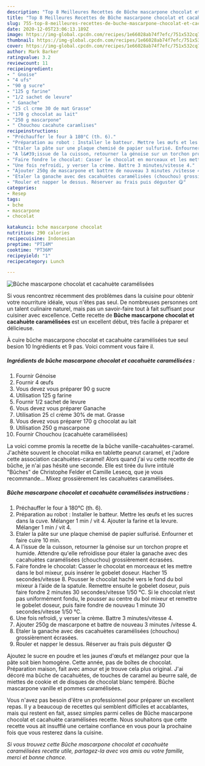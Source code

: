 ```yaml
---
description: "Top 8 Meilleures Recettes de Bûche mascarpone chocolat et cacahuète caramélisées"
title: "Top 8 Meilleures Recettes de Bûche mascarpone chocolat et cacahuète caramélisées"
slug: 755-top-8-meilleures-recettes-de-buche-mascarpone-chocolat-et-cacahuete-caramelisees
date: 2020-12-05T23:06:13.189Z
image: https://img-global.cpcdn.com/recipes/1e66028ab74f7efc/751x532cq70/buche-mascarpone-chocolat-et-cacahuete-caramelisees-photo-principale-de-la-recette.jpg
thumbnail: https://img-global.cpcdn.com/recipes/1e66028ab74f7efc/751x532cq70/buche-mascarpone-chocolat-et-cacahuete-caramelisees-photo-principale-de-la-recette.jpg
cover: https://img-global.cpcdn.com/recipes/1e66028ab74f7efc/751x532cq70/buche-mascarpone-chocolat-et-cacahuete-caramelisees-photo-principale-de-la-recette.jpg
author: Mark Barker
ratingvalue: 3.2
reviewcount: 11
recipeingredient:
- " Gnoise"
- "4 ufs"
- "90 g sucre"
- "125 g farine"
- "1/2 sachet de levure"
- " Ganache"
- "25 cl crme 30 de mat Grasse"
- "170 g chocolat au lait"
- "250 g mascarpone"
- " Chouchou cacahute caramlises"
recipeinstructions:
- "Préchauffer le four à 180°C (th. 6)."
- "Préparation au robot : Installer le batteur. Mettre les œufs et les sucres dans la cuve. Mélanger 1 min / vit 4. Ajouter la farine et la levure. Mélanger 1 min / vit 4."
- "Etaler la pâte sur une plaque chemisé de papier sulfurisé. Enfourner et faire cuire 10 min."
- "A l&#39;issue de la cuisson, retourner la génoise sur un torchon propre et humide. Attendre qu&#39;elle refroidisse pour étaler la ganache avec des cacahuètes caramélisées (chouchou) grossièrement écrasées."
- "Faire fondre le chocolat: Casser le chocolat en morceaux et les mettre dans le bol mixeur, puis insérer le gobelet doseur. Hacher 15 secondes/vitesse 8. Pousser le chocolat haché vers le fond du bol mixeur à l’aide de la spatule. Remettre ensuite le gobelet doseur, puis faire fondre 2 minutes 30 secondes/vitesse 1/50 °C. Si le chocolat n’est pas uniformément fondu, le pousser au centre du bol mixeur et remettre le gobelet doseur, puis faire fondre de nouveau 1 minute 30 secondes/vitesse 1/50 °C."
- "Une fois refroidi, y verser la crème. Battre 3 minutes/vitesse 4."
- "Ajouter 250g de mascarpone et battre de nouveau 3 minutes /vitesse 4."
- "Etaler la ganache avec des cacahuètes caramélisées (chouchou) grossièrement écrasées."
- "Rouler et napper le dessus. Réserver au frais puis déguster 😋"
categories:
- Resep
tags:
- bche
- mascarpone
- chocolat

katakunci: bche mascarpone chocolat 
nutrition: 290 calories
recipecuisine: Indonesian
preptime: "PT14M"
cooktime: "PT36M"
recipeyield: "1"
recipecategory: Lunch

---
```



![Bûche mascarpone chocolat et cacahuète caramélisées](https://img-global.cpcdn.com/recipes/1e66028ab74f7efc/751x532cq70/buche-mascarpone-chocolat-et-cacahuete-caramelisees-photo-principale-de-la-recette.jpg)

Si vous rencontrez récemment des problèmes dans la cuisine pour obtenir votre nourriture idéale, vous n'êtes pas seul. De nombreuses personnes ont un talent culinaire naturel, mais pas un savoir-faire tout à fait suffisant pour cuisiner avec excellence. Cette recette de <strong> Bûche mascarpone chocolat et cacahuète caramélisées </strong> est un excellent début, très facile à préparer et délicieuse.

<!--inarticleads1-->

À cuire bûche mascarpone chocolat et cacahuète caramélisées tue seul besion 10 Ingrédients et 9 pas. Voici comment vous faire il.

##### Ingrédients de bûche mascarpone chocolat et cacahuète caramélisées :

1. Fournir  Génoise
1. Fournir 4 œufs
1. Vous devez vous préparer 90 g sucre
1. Utilisation 125 g farine
1. Fournir 1/2 sachet de levure
1. Vous devez vous préparer  Ganache
1. Utilisation 25 cl crème 30% de mat. Grasse
1. Vous devez vous préparer 170 g chocolat au lait
1. Utilisation 250 g mascarpone
1. Fournir  Chouchou (cacahuète caramélisées)


La voici comme promis la recette de la bûche vanille-cacahuètes-caramel. J&#39;achète souvent le chocolat milka en tablette peanut caramel, et j&#39;adore cette association cacahuètes-caramel! Alors quand j&#39;ai vu cette recette de bûche, je n&#39;ai pas hésité une seconde. Elle est tirée du livre intitulé &#34;Bûches&#34; de Christophe Felder et Camille Lesecq, que je vous recommande… Mixez grossièrement les cacahuètes caramélisées. 

<!--inarticleads2-->

##### Bûche mascarpone chocolat et cacahuète caramélisées instructions :

1. Préchauffer le four à 180°C (th. 6).
1. Préparation au robot : Installer le batteur. Mettre les œufs et les sucres dans la cuve. Mélanger 1 min / vit 4. Ajouter la farine et la levure. Mélanger 1 min / vit 4.
1. Etaler la pâte sur une plaque chemisé de papier sulfurisé. Enfourner et faire cuire 10 min.
1. A l&#39;issue de la cuisson, retourner la génoise sur un torchon propre et humide. Attendre qu&#39;elle refroidisse pour étaler la ganache avec des cacahuètes caramélisées (chouchou) grossièrement écrasées.
1. Faire fondre le chocolat: Casser le chocolat en morceaux et les mettre dans le bol mixeur, puis insérer le gobelet doseur. Hacher 15 secondes/vitesse 8. Pousser le chocolat haché vers le fond du bol mixeur à l’aide de la spatule. Remettre ensuite le gobelet doseur, puis faire fondre 2 minutes 30 secondes/vitesse 1/50 °C. Si le chocolat n’est pas uniformément fondu, le pousser au centre du bol mixeur et remettre le gobelet doseur, puis faire fondre de nouveau 1 minute 30 secondes/vitesse 1/50 °C.
1. Une fois refroidi, y verser la crème. Battre 3 minutes/vitesse 4.
1. Ajouter 250g de mascarpone et battre de nouveau 3 minutes /vitesse 4.
1. Etaler la ganache avec des cacahuètes caramélisées (chouchou) grossièrement écrasées.
1. Rouler et napper le dessus. Réserver au frais puis déguster 😋


Ajoutez le sucre en poudre et les jaunes d&#39;œufs et mélangez pour que la pâte soit bien homogène. Cette année, pas de boîtes de chocolat. Préparation maison, fait avec amour et je trouve cela plus original. J&#39;ai décoré ma bûche de cacahuètes, de touches de caramel au beurre salé, de miettes de cookie et de disques de chocolat blanc tempéré. Bûche mascarpone vanille et pommes caramélisées. 

<!--inarticleads1-->

<p>
Vous n'avez pas besoin d'être un professionnel pour préparer un excellent repas. Il y a beaucoup de recettes qui semblent difficiles et accablantes, mais qui restent en fait, assez simples parmi celles de Bûche mascarpone chocolat et cacahuète caramélisées recette. Nous souhaitons que cette recette vous ait insufflé une certaine confiance en vous pour la prochaine fois que vous resterez dans la cuisine.
</p>

<p>
<i>Si vous trouvez cette Bûche mascarpone chocolat et cacahuète caramélisées recette utile, partagez-la avec vos amis ou votre famille, merci et bonne chance.</i>
</p>

